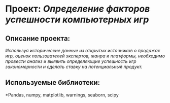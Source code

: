 # Проект: *Определение факторов успешности компьютерных игр*

## Описание проекта:
*Используя исторические данные из открытых источников о продажах игр, оценок пользователей экспертов, жанра и платформы, необходимо провести анализ и выявить определяющие успешность игр закономерности и сделать ставку на потенциальный продукт.*

## Используемые библиотеки:
*Pandas, numpy, matplotlib, warnings, seaborn, scipy


